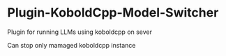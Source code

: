 # Plugin-KoboldCpp-Model-Switcher

Plugin for running LLMs using koboldcpp on sever

Can stop only mamaged koboldcpp instance
